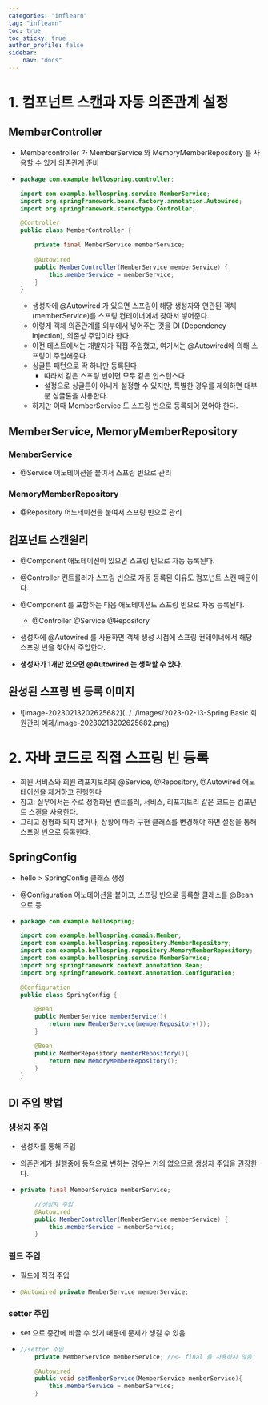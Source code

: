 ```yaml
---
categories: "inflearn"
tag: "inflearn"
toc: true
toc_sticky: true
author_profile: false
sidebar: 
    nav: "docs"
---
```


# 1. 컴포넌트 스캔과 자동 의존관계 설정

## MemberController

- Membercontroller 가 MemberService 와  MemoryMemberRepository 를 사용할 수 있게 의존관계 준비

- ```java
  package com.example.hellospring.controller;
  
  import com.example.hellospring.service.MemberService;
  import org.springframework.beans.factory.annotation.Autowired;
  import org.springframework.stereotype.Controller;
  
  @Controller
  public class MemberController {
  
      private final MemberService memberService;
    
      @Autowired
      public MemberController(MemberService memberService) {
          this.memberService = memberService;
      }
  }
  ```

  - 생성자에 @Autowired 가 있으면 스프링이 해당 생성자와 연관된 객체(memberService)를 스프링 컨테이너에서 찾아서 넣어준다. 
  - 이렇게 객체 의존관계를 외부에서 넣어주는 것을 DI (Dependency Injection), 의존성 주입이라 한다. 
  - 이전 테스트에서는 개발자가 직접 주입했고, 여기서는 @Autowired에 의해 스프링이 주입해준다.
  - 싱글톤 패턴으로 딱 하나만 등록된다
    - 따라서 같은 스프링 빈이면 모두 같은 인스턴스다
    - 설정으로 싱글톤이 아니게 설정할 수 있지만, 특별한 경우를 제외하면 대부분 싱글톤을 사용한다.
  - 하지만 이때 MemberService 도 스프링 빈으로 등록되어 있어야 한다.

## MemberService, MemoryMemberRepository

### MemberService

- @Service 어노테이션을 붙여서 스프링 빈으로 관리

### MemoryMemberRepository

- @Repository 어노테이션을 붙여서 스프링 빈으로 관리

## 컴포넌트 스캔원리

- @Component 애노테이션이 있으면 스프링 빈으로 자동 등록된다. 
- @Controller 컨트롤러가 스프링 빈으로 자동 등록된 이유도 컴포넌트 스캔 때문이다.
- @Component 를 포함하는 다음 애노테이션도 스프링 빈으로 자동 등록된다.
  - @Controller @Service @Repository

- 생성자에 @Autowired 를 사용하면 객체 생성 시점에 스프링 컨테이너에서 해당 스프링 빈을 찾아서 주입한다. 
- **생성자가 1개만 있으면 @Autowired 는 생략할 수 있다.**

## 완성된 스프링 빈 등록 이미지

- ![image-20230213202625682](../../images/2023-02-13-Spring Basic 회원관리 예제/image-20230213202625682.png)



# 2. 자바 코드로 직접 스프링 빈 등록

- 회원 서비스와 회원 리포지토리의 @Service, @Repository, @Autowired 애노테이션을 제거하고 진행한다
- 참고: 실무에서는 주로 정형화된 컨트롤러, 서비스, 리포지토리 같은 코드는 컴포넌트 스캔을 사용한다. 
- 그리고 정형화 되지 않거나, 상황에 따라 구현 클래스를 변경해야 하면 설정을 통해 스프링 빈으로 등록한다.

## SpringConfig

- hello > SpringConfig 클래스 생성

- @Configuration 어노테이션을 붙이고, 스프링 빈으로 등록할 클래스를 @Bean 으로 등

- ```java
  package com.example.hellospring;
  
  import com.example.hellospring.domain.Member;
  import com.example.hellospring.repository.MemberRepository;
  import com.example.hellospring.repository.MemoryMemberRepository;
  import com.example.hellospring.service.MemberService;
  import org.springframework.context.annotation.Bean;
  import org.springframework.context.annotation.Configuration;
  
  @Configuration
  public class SpringConfig {
  
      @Bean
      public MemberService memberService(){
          return new MemberService(memberRepository());
      }
  
      @Bean
      public MemberRepository memberRepository(){
          return new MemoryMemberRepository();
      }
  }
  ```

## DI 주입 방법

### 생성자 주입

- 생성자를 통해 주입
- 의존관계가 실행중에 동적으로 변하는 경우는 거의 없으므로 생성자 주입을 권장한다.

- ```java
  private final MemberService memberService;
  
      //생성자 주입
      @Autowired
      public MemberController(MemberService memberService) {
          this.memberService = memberService;
      }
  ```

### 필드 주입

- 필드에 직접 주입

- ```java
  @Autowired private MemberService memberService;
  ```

### setter 주입

- set 으로 중간에 바꿀 수 있기 때문에 문제가 생길 수 있음

- ```java
  //setter 주입
      private MemberService memberService; //<- final 을 사용하지 않음
  
      @Autowired
      public void setMemberService(MemberService memberService){
          this.memberService = memberService;
      }
  
  ```

  









